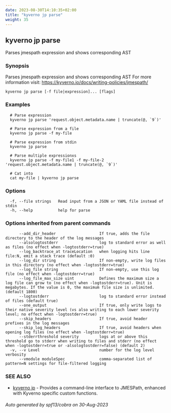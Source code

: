 ```yaml
---
date: 2023-08-30T14:10:35+02:00
title: "kyverno jp parse"
weight: 35
---
```

## kyverno jp parse

Parses jmespath expression and shows corresponding AST

### Synopsis

Parses jmespath expression and shows corresponding AST
For more information visit: https://kyverno.io/docs/writing-policies/jmespath/ 

```
kyverno jp parse [-f file|expression]... [flags]
```

### Examples

```
  # Parse expression            
  kyverno jp parse 'request.object.metadata.name | truncate(@, `9`)'

  # Parse expression from a file
  kyverno jp parse -f my-file

  # Parse expression from stdin 
  kyverno jp parse

  # Parse multiple expressionxs 
  kyverno jp parse -f my-file1 -f my-file-2 'request.object.metadata.name | truncate(@, `9`)'

  # Cat into                    
  cat my-file | kyverno jp parse
```

### Options

```
  -f, --file strings   Read input from a JSON or YAML file instead of stdin
  -h, --help           help for parse
```

### Options inherited from parent commands

```
      --add_dir_header                   If true, adds the file directory to the header of the log messages
      --alsologtostderr                  log to standard error as well as files (no effect when -logtostderr=true)
      --log_backtrace_at traceLocation   when logging hits line file:N, emit a stack trace (default :0)
      --log_dir string                   If non-empty, write log files in this directory (no effect when -logtostderr=true)
      --log_file string                  If non-empty, use this log file (no effect when -logtostderr=true)
      --log_file_max_size uint           Defines the maximum size a log file can grow to (no effect when -logtostderr=true). Unit is megabytes. If the value is 0, the maximum file size is unlimited. (default 1800)
      --logtostderr                      log to standard error instead of files (default true)
      --one_output                       If true, only write logs to their native severity level (vs also writing to each lower severity level; no effect when -logtostderr=true)
      --skip_headers                     If true, avoid header prefixes in the log messages
      --skip_log_headers                 If true, avoid headers when opening log files (no effect when -logtostderr=true)
      --stderrthreshold severity         logs at or above this threshold go to stderr when writing to files and stderr (no effect when -logtostderr=true or -alsologtostderr=false) (default 2)
  -v, --v Level                          number for the log level verbosity
      --vmodule moduleSpec               comma-separated list of pattern=N settings for file-filtered logging
```

### SEE ALSO

* [kyverno jp](kyverno_jp)	 - Provides a command-line interface to JMESPath, enhanced with Kyverno specific custom functions.

###### Auto generated by spf13/cobra on 30-Aug-2023

